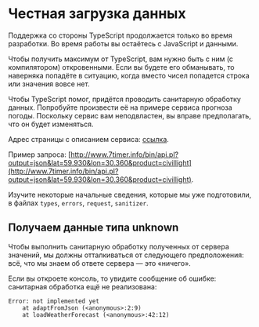 # Честная загрузка данных

Поддержка со стороны TypeScript продолжается только во время разработки. Во время работы вы остаётесь с JavaScript и данными.

 Чтобы получить максимум от TypeScript, вам нужно быть с ним (с компилятором) откровенными. Если вы будете его обманывать, то наверняка попадёте в ситуацию, когда вместо чисел попадется строка или значения вовсе нет.
 
 Чтобы TypeScript помог, придётся проводить санитарную обработку данных. Попробуйте произвести её на примере сервиса прогноза погоды. Поскольку сервис вам неподвластен, вы вправе предполагать, что он будет изменяться.

Адрес страницы с описанием сервиса: [ссылка](http://www.7timer.info/doc.php?lang=en#products).

Пример запроса: [http://www.7timer.info/bin/api.pl?output=json&lat=59.930&lon=30.360&product=civillight](http://www.7timer.info/bin/api.pl?output=json&lat=59.930&lon=30.360&product=civillight).

Изучите некоторые начальные сведения, которые мы уже подготовили, в файлах `types`, `errors`, `request`, `sanitizer`.

## Получаем данные типа unknown

Чтобы выполнить санитарную обработку полученных от сервера значений, мы должны отталкиваться от следующего предположения: всё, что мы знаем об ответе сервера — это «ничего».

Если вы откроете консоль, то увидите сообщение об ошибке: санитарная обработка ещё не реализована:

```terminal
Error: not implemented yet
    at adaptFromJson (<anonymous>:2:9)
    at loadWeatherForecast (<anonymous>:42:12)
```
